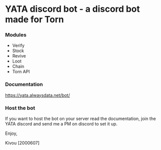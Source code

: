 # YATA discord bot - a discord bot made for Torn

### Modules
- Verify
- Stock
- Revive
- Loot
- Chain
- Torn API

### Documentation
https://yata.alwaysdata.net/bot/

### Host the bot
If you want to host the bot on your server read the documentation, join the YATA discord and send me a PM on discord to set it up.

Enjoy,

Kivou [2000607]
